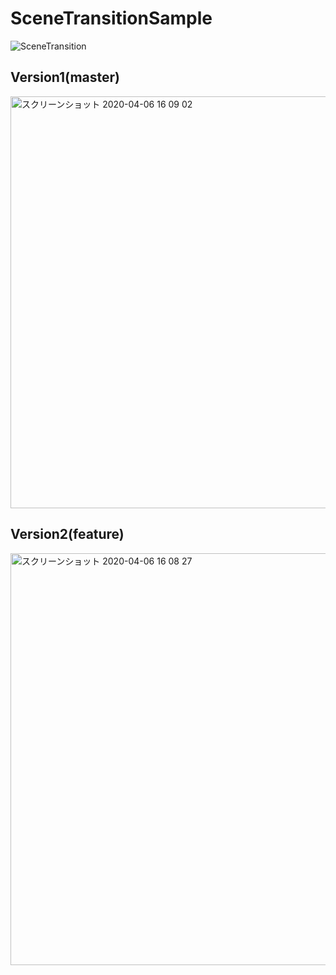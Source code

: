 # SceneTransitionSample

[](url)
![SceneTransition](https://user-images.githubusercontent.com/40904974/78499336-1124b800-778b-11ea-9728-a409de1cb09e.gif)

## Version1(master)
<img width="659" alt="スクリーンショット 2020-04-06 16 09 02" src="https://user-images.githubusercontent.com/40904974/78531875-3f54d700-7821-11ea-8dad-78c1a5fb01f9.png">

## Version2(feature)
<img width="659" alt="スクリーンショット 2020-04-06 16 08 27" src="https://user-images.githubusercontent.com/40904974/78531881-424fc780-7821-11ea-8e0f-0bc834676fef.png">
